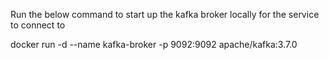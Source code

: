 
Run the below command to start up the kafka broker locally for the service to connect to

docker run -d --name kafka-broker -p 9092:9092 apache/kafka:3.7.0